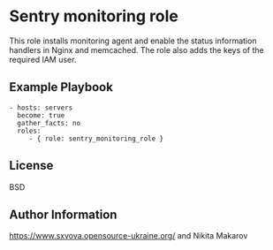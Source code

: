 Sentry monitoring role
=========

This role installs monitoring agent and enable the status information handlers in Nginx and memcached. The role also adds the keys of the required IAM user.

Example Playbook
----------------

    - hosts: servers
      become: true
      gather_facts: no
      roles:
         - { role: sentry_monitoring_role }

License
-------

BSD

Author Information
------------------

https://www.sxvova.opensource-ukraine.org/ and Nikita Makarov

